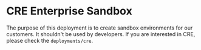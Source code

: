 # CRE Enterprise Sandbox

The purpose of this deployment is to create sandbox environments for our customers.
It shouldn't be used by developers. If you are interested in CRE, please check the `deployments/cre`.

